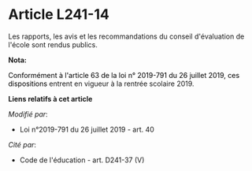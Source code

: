 # Article L241-14

Les rapports, les avis et les recommandations du conseil d'évaluation de l'école sont rendus publics.

**Nota:**

<font color="black">Conformément à l'article 63 de la loi n° 2019-791 du 26 juillet 2019, ces dispositions </font>entrent en
vigueur à la rentrée scolaire 2019.

**Liens relatifs à cet article**

_Modifié par_:

  - Loi n°2019-791 du 26 juillet 2019 - art. 40

_Cité par_:

  - Code de l'éducation - art. D241-37 (V)
